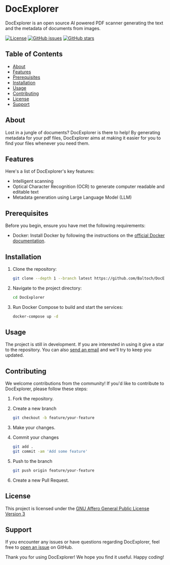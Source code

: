 # DocExplorer

DocExplorer is an open source AI powered PDF scanner generating the text and the metadata of documents from images.  

[![License](https://img.shields.io/github/license/Baltoch/DocExplorer)](https://github.com/Baltoch/DocExplorer)
[![GitHub issues](https://img.shields.io/github/issues/Baltoch/DocExplorer)](https://github.com/Baltoch/DocExplorer/issues)
[![GitHub stars](https://img.shields.io/github/stars/Baltoch/DocExplorer)](https://github.com/Baltoch/DocExplorer/stargazers)

## Table of Contents

- [About](#about)
- [Features](#features)
- [Prerequisites](#prerequisites)
- [Installation](#installation)
- [Usage](#usage)
- [Contributing](#contributing)
- [License](#license)
- [Support](#support)

## About

Lost in a jungle of documents? DocExplorer is there to help! By generating metadata for your pdf files, DocExplorer aims at making it easier for you to find your files whenever you need them.

## Features

Here's a list of DocExplorer's key features:

- Intelligent scanning
- Optical Character Recognition (OCR) to generate computer readable and editable text
- Metadata generation using Large Language Model (LLM)

## Prerequisites

Before you begin, ensure you have met the following requirements:

- Docker: Install Docker by following the instructions on the [official Docker documentation](https://docs.docker.com/get-docker/).

## Installation

1. Clone the repository:

    ```bash
    git clone --depth 1 --branch latest https://github.com/Baltoch/DocExplorer.git
    ```

2. Navigate to the project directory:

    ```bash
    cd DocExplorer
    ```

3. Run Docker Compose to build and start the services:

    ```bash
    docker-compose up -d
    ```

## Usage

The project is still in development. If you are interested in using it give a star to the repository. You can also [send an email](mailto:balthazar.lebreton@gmail.com) and we'll try to keep you updated. 

## Contributing

We welcome contributions from the community! If you'd like to contribute to DocExplorer, please follow these steps:

1. Fork the repository.
2. Create a new branch 

    ```bash
    git checkout -b feature/your-feature
    ```
3. Make your changes.
4. Commit your changes 

    ```bash
    git add .
    git commit -am 'Add some feature'
    ```
5. Push to the branch 

    ```bash
    git push origin feature/your-feature
    ```
6. Create a new Pull Request.

## License

This project is licensed under the [GNU Affero General Public License Version 3](https://github.com/Baltoch/DocExplorer/blob/main/LICENSE)

## Support

If you encounter any issues or have questions regarding DocExplorer, feel free to [open an issue](https://github.com/Baltoch/DocExplorer/issues) on GitHub.

Thank you for using DocExplorer! We hope you find it useful. Happy coding! 